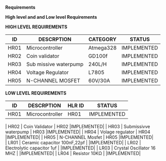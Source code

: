 ____Requirements____
 
 __High level and and Low level Requirements__


__HIGH LEVEL REQUIREMENTS__


| ID    |                    DESCRPTION                                       | CATEGORY |   STATUS  |
|-------|---------------------------------------------------------------------|----------|-----------|
| HR01  |  Microcontroller                                                    |Atmega328 |IMPLEMENTED|   
| HR02  |  Coin validator                                                     |GD100f    |IMPLEMENTED|
| HR03  |  Sub missive waterpump                                              |240L/H    |IMPLEMENTED| 
| HR04  |  Voltage Regulator                                                  |L7805     |IMPLEMENTED|
| HR05  |  N-CHANNEL MOSFET                                                   |60V/30A   |IMPLEMENTED|     



__LOW LEVEL REQUIREMENTS__



| ID    |                    DESCRPTION                                                            | HLR ID |   STATUS  |
|-------|------------------------------------------------------------------------------------------|--------|-----------|
| HR01  |  Microcontroller                                                                         |  HR01  |IMPLEMENTED| 
                                                   
| HR02  |  Coin Validator                                                                          |  HR02  |IMPLEMENTED|
| HR03  |  Submissivve waterpump                                                                   |  HR03  |IMPLEMENTED| 
| HR04  |  Volage regulator                                                                        |  HR04  |IMPLEMENTED|
| HR05  |  N-CHANNEL Mosfet                                                                        |  HR05  |IMPLEMENTED|     
| LR01  |  Ceramic capacitor 100nF,22pf                                                            |        |IMPLEMENTED| 
| LR02  |  Electrolytic capacitor 1uf                                                              |        |IMPLEMENTED|
| LR03  |  Crystal Oscillator 16 MHZ                                                               |        |IMPLEMENTED|
| LR04  |  Resistor 10KΩ                                                                           |        |IMPLEMENTED|

